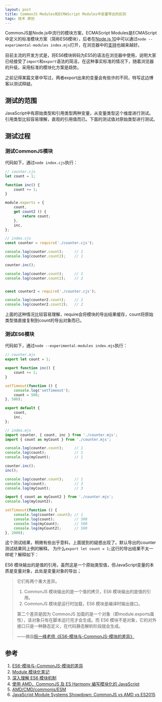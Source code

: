 ```yaml
---
layout: post
title: CommonJS Modules和ECMAScript Modules中变量导出的区别
tags: 技术 原创
---
```


CommonJS是Node.js中流行的模块方案，ECMAScript Modules是ECMAScript中定义的标准模块方案（简称ES6模块），后者在[Node.js 10](https://nodejs.org/api/esm.html)中可以通过`node --experimental-modules index.mjs`打开，在浏览器中的[支持](https://caniuse.com/#feat=es6-module)也越来越好。

目前主流的开发方式是，将ES6模块转码为ES5的语法在浏览器中使用，说明大家已经接受了`import`和`export`语法的简洁，在这种事实标准的情况下，随着浏览器的升级，采用标准的模块化方案是趋势。

之前记得某篇文章中写过，两者export出来的变量会有些许的不同，特写这边博客以测试释疑。

## 测试的范围

JavaScript中有原始类型和引用类型两种变量，从变量类型这个维度进行测试。
引用类型比较容易理解，直观的引用值而已。下面的测试值对原始类型进行测试。


## 测试过程

### 测试CommonJS模块

代码如下，通过`node index.cjs`执行：

```javascript
// counter.cjs
let count = 1;

function inc() {
    count += 1;
}

module.exports = {
    count,
    get count2 () {
        return count;
    },
    inc,
};
```

```javascript
// index.cjs
const counter = require('./counter.cjs');

console.log(counter.count);     // 1
console.log(counter.count2);    // 1

counter.inc();

console.log(counter.count);     // 1
console.log(counter.count2);    // 2


const counter2 = require('./counter.cjs');

console.log(counter2.count);    // 1
console.log(counter2.count2);   // 2
```

上面的这种情况比较容易理解，require会将模块的导出结果缓存，count将原始类型值直接复制到count的导出对象而已。


### 测试ES6模块

代码如下，通过`node --experimental-modules index.mjs`执行：

```javascript
// counter.mjs
export let count = 1;

export function inc() {
    count += 1;
}

setTimeout(function () {
    console.log('setTimeout');
    count = 500;
}, 500);

export default {
    count,
    inc,
};
```

```javascript
// index.mjs
import counter, { count, inc } from './counter.mjs';
import { count as myCount } from './counter.mjs';

console.log(counter.count);     // 1
console.log(count);             // 1
console.log(myCount);           // 1

counter.inc();
inc();

console.log(counter.count);     // 1
console.log(count);             // 3
console.log(myCount);           // 3

import { count as myCount2 } from './counter.mjs';
console.log(myCount2);

setTimeout(function () {
    console.log(counter.count); // 1
    console.log(count);         // 500
    console.log(myCount);       // 500
    console.log(myCount2);      // 500
}, 2000);
```

这个测试结果，稍微有些出乎意料，上面提到的疑惑出现了。默认导出的counter测试结果同上例的解释。
为什么`export let count = 1;`这行的导出结果不太一样呢？解释如下：

ES6 模块输出的是值的引用，虽然这是一个原始类型值，但JavaScript变量的本质是变量对象，此处是变量对象的导出；

> 它们有两个重大差异。
>
> 1. CommonJS 模块输出的是一个值的拷贝，ES6 模块输出的是值的引用。
> 2. CommonJS 模块是运行时加载，ES6 模块是编译时输出接口。
>
> 第二个差异是因为 CommonJS 加载的是一个对象（即module.exports属性），该对象只有在脚本运行完才会生成。而 ES6 模块不是对象，它的对外接口只是一种静态定义，在代码静态解析阶段就会生成。
>
> ——摘自[阮一峰老师《ES6-模块与-CommonJS-模块的差异》](http://es6.ruanyifeng.com/#docs/module-loader#ES6-模块与-CommonJS-模块的差异)

## 参考
1. [ES6-模块与-CommonJS-模块的差异](http://es6.ruanyifeng.com/#docs/module-loader#ES6-模块与-CommonJS-模块的差异)
2. [Module 模块化笔记](http://www.apptranz.com/wk/module-note/)
3. [深入理解 ES6 模块机制](https://zhuanlan.zhihu.com/p/33843378?group_id=947910338939686912)
4. [使用 AMD、CommonJS 及 ES Harmony 编写模块化的 JavaScript](https://justineo.github.io/singles/writing-modular-js/)
5. [AMD/CMD/commonjs/ESM](https://blog.csdn.net/qq_37109325/article/details/79392481)
6. [JavaScript Module Systems Showdown: CommonJS vs AMD vs ES2015](https://auth0.com/blog/javascript-module-systems-showdown/)
